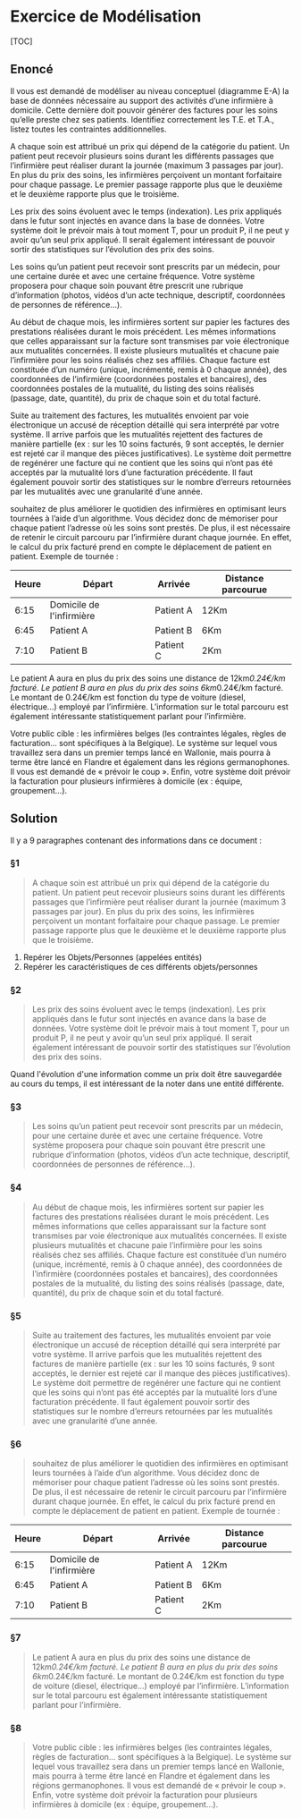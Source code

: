 # Exercice de Modélisation

[TOC]

## Enoncé

Il vous est demandé de modéliser au niveau conceptuel (diagramme E-A) la base de données nécessaire au support des activités d’une infirmière à domicile. Cette dernière doit pouvoir générer des factures pour les soins qu’elle preste chez ses patients. Identifiez correctement les T.E. et T.A., listez toutes les contraintes additionnelles. 

A chaque soin est attribué un prix qui dépend de la catégorie du patient. Un patient peut recevoir plusieurs soins durant les différents passages que l’infirmière peut réaliser durant la journée (maximum 3 passages par jour). En plus du prix des soins, les infirmières perçoivent un montant forfaitaire pour chaque passage. Le premier passage rapporte plus que le deuxième et le deuxième rapporte plus que le troisième. 

Les prix des soins évoluent avec le temps (indexation). Les prix appliqués dans le futur sont injectés en avance dans la base de données. Votre système doit le prévoir mais à tout moment T, pour un produit P, il ne peut y avoir qu’un seul prix appliqué. Il serait également intéressant de pouvoir sortir des statistiques sur l’évolution des prix des soins. 

Les soins qu’un patient peut recevoir sont prescrits par un médecin, pour une certaine durée et avec une certaine fréquence. Votre système proposera pour chaque soin pouvant être prescrit une rubrique d’information (photos, vidéos d’un acte technique, descriptif, coordonnées de personnes de référence…). 

Au début de chaque mois, les infirmières sortent sur papier les factures des prestations réalisées durant le mois précédent. Les mêmes informations que celles apparaissant sur la facture sont transmises par voie électronique aux mutualités concernées. Il existe plusieurs mutualités et chacune paie l’infirmière pour les soins réalisés chez ses affiliés. Chaque facture est constituée d’un numéro (unique, incrémenté, remis à 0 chaque année), des coordonnées de l’infirmière (coordonnées postales et bancaires), des coordonnées postales de la mutualité, du listing des soins réalisés (passage, date, quantité), du prix de chaque soin et du total facturé. 

Suite au traitement des factures, les mutualités envoient par voie électronique un accusé de réception détaillé qui sera interprété par votre système. Il arrive parfois que les mutualités rejettent des factures de manière partielle (ex : sur les 10 soins facturés, 9 sont acceptés, le dernier est rejeté car il manque des pièces justificatives). Le système doit permettre de regénérer une facture qui ne contient que les soins qui n’ont pas été acceptés par la mutualité lors d’une facturation précédente. Il faut également pouvoir sortir des statistiques sur le nombre d’erreurs retournées par les mutualités avec une granularité d’une année. 

 souhaitez de plus améliorer le quotidien des infirmières en optimisant leurs tournées à l’aide d’un algorithme. Vous décidez donc de mémoriser pour chaque patient l’adresse où les soins sont prestés. De plus, il est nécessaire de retenir le circuit parcouru par l’infirmière durant chaque journée. En effet, le calcul du prix facturé prend en compte le déplacement de patient en patient. Exemple de tournée : 

| Heure | Départ                   | Arrivée   | Distance parcourue |
| ----- | ------------------------ | --------- | ------------------ |
| 6:15  | Domicile de l'infirmière | Patient A | 12Km               |
| 6:45  | Patient A                | Patient B | 6Km                |
| 7:10  | Patient B                | Patient C | 2Km                |

Le patient A aura en plus du prix des soins une distance de 12km*0.24€/km facturé. Le patient B aura en plus du prix des soins 6km*0.24€/km facturé. Le montant de 0.24€/km est fonction du type de voiture (diesel, électrique…) employé par l’infirmière. L’information sur le total parcouru est également intéressante statistiquement parlant pour l’infirmière. 

Votre public cible : les infirmières belges (les contraintes légales, règles de facturation… sont spécifiques à la Belgique). Le système sur lequel vous travaillez sera dans un premier temps lancé en Wallonie, mais pourra à terme être lancé en Flandre et également dans les régions germanophones. Il vous est demandé de « prévoir le coup ». Enfin, votre système doit prévoir la facturation pour plusieurs infirmières à domicile (ex : équipe, groupement…).



## Solution

Il y a 9 paragraphes contenant des informations dans ce document : 



### §1

> A chaque soin est attribué un prix qui dépend de la catégorie du patient. Un patient peut recevoir plusieurs soins durant les différents passages que l’infirmière peut réaliser durant la journée (maximum 3 passages par jour). En plus du prix des soins, les infirmières perçoivent un montant forfaitaire pour chaque passage. Le premier passage rapporte plus que le deuxième et le deuxième rapporte plus que le troisième. 

1. Repérer les Objets/Personnes (appelées entités)
2. Repérer les caractéristiques de ces différents objets/personnes 



### §2

>Les prix des soins évoluent avec le temps (indexation). Les prix appliqués dans le futur sont injectés en avance dans la base de données. Votre système doit le prévoir mais à tout moment T, pour un produit P, il ne peut y avoir qu’un seul prix appliqué. Il serait également intéressant de pouvoir sortir des statistiques sur l’évolution des prix des soins. 

Quand l'évolution d'une information comme un prix doit être sauvegardée au cours du temps, il est intéressant de la noter dans une entité différente. 

### §3

> Les soins qu’un patient peut recevoir sont prescrits par un médecin, pour une certaine durée et avec une certaine fréquence. Votre système proposera pour chaque soin pouvant être prescrit une rubrique d’information (photos, vidéos d’un acte technique, descriptif, coordonnées de personnes de référence…). 



### §4

>Au début de chaque mois, les infirmières sortent sur papier les factures des prestations réalisées durant le mois précédent. Les mêmes informations que celles apparaissant sur la facture sont transmises par voie électronique aux mutualités concernées. Il existe plusieurs mutualités et chacune paie l’infirmière pour les soins réalisés chez ses affiliés. Chaque facture est constituée d’un numéro (unique, incrémenté, remis à 0 chaque année), des coordonnées de l’infirmière (coordonnées postales et bancaires), des coordonnées postales de la mutualité, du listing des soins réalisés (passage, date, quantité), du prix de chaque soin et du total facturé. 



### §5

>Suite au traitement des factures, les mutualités envoient par voie électronique un accusé de réception détaillé qui sera interprété par votre système. Il arrive parfois que les mutualités rejettent des factures de manière partielle (ex : sur les 10 soins facturés, 9 sont acceptés, le dernier est rejeté car il manque des pièces justificatives). Le système doit permettre de regénérer une facture qui ne contient que les soins qui n’ont pas été acceptés par la mutualité lors d’une facturation précédente. Il faut également pouvoir sortir des statistiques sur le nombre d’erreurs retournées par les mutualités avec une granularité d’une année. 



### §6

> souhaitez de plus améliorer le quotidien des infirmières en optimisant leurs tournées à l’aide d’un algorithme. Vous décidez donc de mémoriser pour chaque patient l’adresse où les soins sont prestés. De plus, il est nécessaire de retenir le circuit parcouru par l’infirmière durant chaque journée. En effet, le calcul du prix facturé prend en compte le déplacement de patient en patient. Exemple de tournée : 



| Heure | Départ                   | Arrivée   | Distance parcourue |
| ----- | ------------------------ | --------- | ------------------ |
| 6:15  | Domicile de l'infirmière | Patient A | 12Km               |
| 6:45  | Patient A                | Patient B | 6Km                |
| 7:10  | Patient B                | Patient C | 2Km                |

### §7

>Le patient A aura en plus du prix des soins une distance de 12km*0.24€/km facturé. Le patient B aura en plus du prix des soins 6km*0.24€/km facturé. Le montant de 0.24€/km est fonction du type de voiture (diesel, électrique…) employé par l’infirmière. L’information sur le total parcouru est également intéressante statistiquement parlant pour l’infirmière. 



### §8

>Votre public cible : les infirmières belges (les contraintes légales, règles de facturation… sont spécifiques à la Belgique). Le système sur lequel vous travaillez sera dans un premier temps lancé en Wallonie, mais pourra à terme être lancé en Flandre et également dans les régions germanophones. Il vous est demandé de « prévoir le coup ». Enfin, votre système doit prévoir la facturation pour plusieurs infirmières à domicile (ex : équipe, groupement…).

